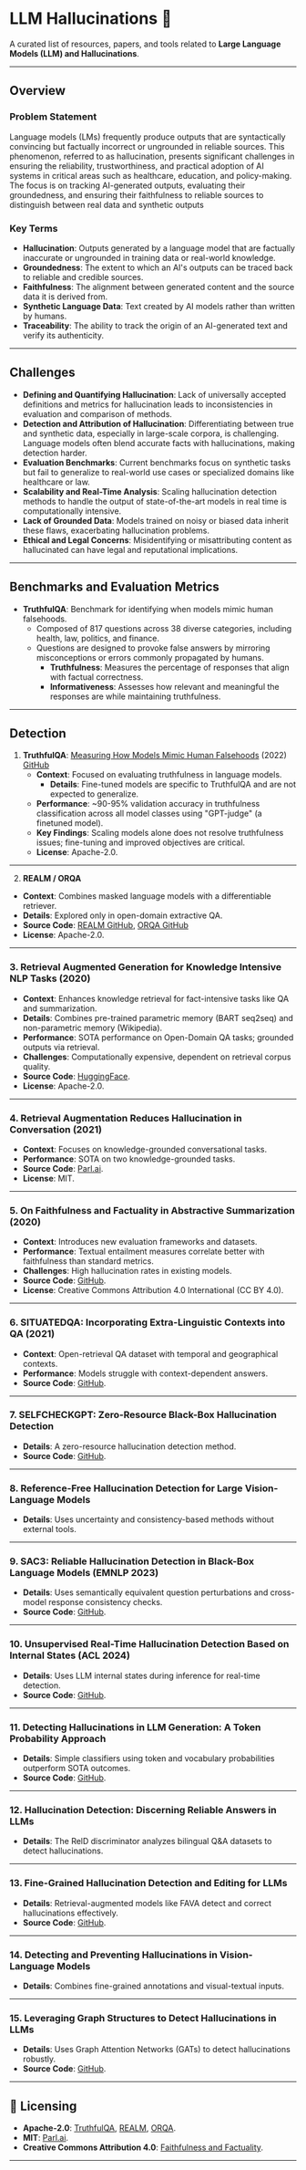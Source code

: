 # LLM Hallucinations 🧠

A curated list of resources, papers, and tools related to **Large Language Models (LLM) and Hallucinations**.

---

## Overview

### Problem Statement
Language models (LMs) frequently produce outputs that are syntactically convincing but factually incorrect or ungrounded in reliable sources. This phenomenon, referred to as hallucination, presents significant challenges in ensuring the reliability, trustworthiness, and practical adoption of AI systems in critical areas such as healthcare, education, and policy-making. The focus is on tracking AI-generated outputs, evaluating their groundedness, and ensuring their faithfulness to reliable sources to distinguish between real data and synthetic outputs

### Key Terms
- **Hallucination**: Outputs generated by a language model that are factually inaccurate or ungrounded in training data or real-world knowledge.
- **Groundedness**: The extent to which an AI's outputs can be traced back to reliable and credible sources.
- **Faithfulness**: The alignment between generated content and the source data it is derived from.
- **Synthetic Language Data**: Text created by AI models rather than written by humans.
- **Traceability**: The ability to track the origin of an AI-generated text and verify its authenticity.

---

## Challenges
- **Defining and Quantifying Hallucination**:
Lack of universally accepted definitions and metrics for hallucination leads to inconsistencies in evaluation and comparison of methods.
- **Detection and Attribution of Hallucination**:
Differentiating between true and synthetic data, especially in large-scale corpora, is challenging.
Language models often blend accurate facts with hallucinations, making detection harder.
- **Evaluation Benchmarks**:
Current benchmarks focus on synthetic tasks but fail to generalize to real-world use cases or specialized domains like healthcare or law.
- **Scalability and Real-Time Analysis**:
Scaling hallucination detection methods to handle the output of state-of-the-art models in real time is computationally intensive.
- **Lack of Grounded Data**:
Models trained on noisy or biased data inherit these flaws, exacerbating hallucination problems.
- **Ethical and Legal Concerns**:
Misidentifying or misattributing content as hallucinated can have legal and reputational implications.

---

## Benchmarks and Evaluation Metrics
- **TruthfulQA**: Benchmark for identifying when models mimic human falsehoods.
     - Composed of 817 questions across 38 diverse categories, including health, law, politics, and finance.
     - Questions are designed to provoke false answers by mirroring misconceptions or errors commonly propagated by humans.
          - **Truthfulness**: Measures the percentage of responses that align with factual correctness.
          - **Informativeness**: Assesses how relevant and meaningful the responses are while maintaining truthfulness.

---

## Detection

1. **TruthfulQA**: [Measuring How Models Mimic Human Falsehoods](https://arxiv.org/pdf/2109.07958) (2022) [GitHub](https://github.com/sylinrl/TruthfulQA)
   - **Context**: Focused on evaluating truthfulness in language models.
     - **Details**: Fine-tuned models are specific to TruthfulQA and are not expected to generalize.
   - **Performance**: ~90-95% validation accuracy in truthfulness classification across all model classes using "GPT-judge" (a finetuned model).
   - **Key Findings**: Scaling models alone does not resolve truthfulness issues; fine-tuning and improved objectives are critical. 
   - **License**: Apache-2.0.

---

2. **REALM / ORQA**
- **Context**: Combines masked language models with a differentiable retriever.
- **Details**: Explored only in open-domain extractive QA.
- **Source Code**: [REALM GitHub](https://github.com/), [ORQA GitHub](https://github.com/)
- **License**: Apache-2.0.

---

### 3. **Retrieval Augmented Generation for Knowledge Intensive NLP Tasks** (2020)
- **Context**: Enhances knowledge retrieval for fact-intensive tasks like QA and summarization.
- **Details**: Combines pre-trained parametric memory (BART seq2seq) and non-parametric memory (Wikipedia).
- **Performance**: SOTA performance on Open-Domain QA tasks; grounded outputs via retrieval.
- **Challenges**: Computationally expensive, dependent on retrieval corpus quality.
- **Source Code**: [HuggingFace](https://huggingface.co/).
- **License**: Apache-2.0.

---

### 4. **Retrieval Augmentation Reduces Hallucination in Conversation** (2021)
- **Context**: Focuses on knowledge-grounded conversational tasks.
- **Performance**: SOTA on two knowledge-grounded tasks.
- **Source Code**: [Parl.ai](https://parl.ai/).
- **License**: MIT.

---

### 5. **On Faithfulness and Factuality in Abstractive Summarization** (2020)
- **Context**: Introduces new evaluation frameworks and datasets.
- **Performance**: Textual entailment measures correlate better with faithfulness than standard metrics.
- **Challenges**: High hallucination rates in existing models.
- **Source Code**: [GitHub](https://github.com/).
- **License**: Creative Commons Attribution 4.0 International (CC BY 4.0).

---

### 6. **SITUATEDQA: Incorporating Extra-Linguistic Contexts into QA** (2021)
- **Context**: Open-retrieval QA dataset with temporal and geographical contexts.
- **Performance**: Models struggle with context-dependent answers.
- **Source Code**: [GitHub](https://github.com/).

---

### 7. **SELFCHECKGPT: Zero-Resource Black-Box Hallucination Detection**
- **Details**: A zero-resource hallucination detection method.
- **Source Code**: [GitHub](https://github.com/).

---

### 8. **Reference-Free Hallucination Detection for Large Vision-Language Models**
- **Details**: Uses uncertainty and consistency-based methods without external tools.

---

### 9. **SAC3: Reliable Hallucination Detection in Black-Box Language Models** (EMNLP 2023)
- **Details**: Uses semantically equivalent question perturbations and cross-model response consistency checks.
- **Source Code**: [GitHub](https://github.com/).

---

### 10. **Unsupervised Real-Time Hallucination Detection Based on Internal States** (ACL 2024)
- **Details**: Uses LLM internal states during inference for real-time detection.
- **Source Code**: [GitHub](https://github.com/).

---

### 11. **Detecting Hallucinations in LLM Generation: A Token Probability Approach**
- **Details**: Simple classifiers using token and vocabulary probabilities outperform SOTA outcomes.
- **Source Code**: [GitHub](https://github.com/).

---

### 12. **Hallucination Detection: Discerning Reliable Answers in LLMs**
- **Details**: The RelD discriminator analyzes bilingual Q&A datasets to detect hallucinations.

---

### 13. **Fine-Grained Hallucination Detection and Editing for LLMs**
- **Details**: Retrieval-augmented models like FAVA detect and correct hallucinations effectively.
- **Source Code**: [GitHub](https://github.com/).

---

### 14. **Detecting and Preventing Hallucinations in Vision-Language Models**
- **Details**: Combines fine-grained annotations and visual-textual inputs.

---

### 15. **Leveraging Graph Structures to Detect Hallucinations in LLMs**
- **Details**: Uses Graph Attention Networks (GATs) to detect hallucinations robustly.
- **Source Code**: [GitHub](https://github.com/).

---

## 📄 Licensing
- **Apache-2.0**: [TruthfulQA](https://github.com/), [REALM](https://github.com/), [ORQA](https://github.com/).
- **MIT**: [Parl.ai](https://parl.ai/).
- **Creative Commons Attribution 4.0**: [Faithfulness and Factuality](https://github.com/).

---
